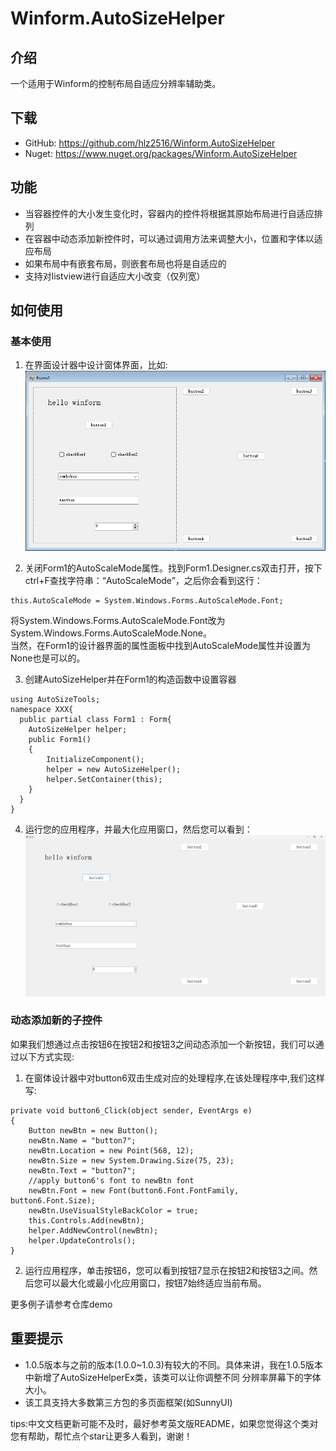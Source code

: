 # Winform.AutoSizeHelper

## 介绍
一个适用于Winform的控制布局自适应分辨率辅助类。  

## 下载
- GitHub: https://github.com/hlz2516/Winform.AutoSizeHelper 
- Nuget:  https://www.nuget.org/packages/Winform.AutoSizeHelper   

## 功能
- 当容器控件的大小发生变化时，容器内的控件将根据其原始布局进行自适应排列
- 在容器中动态添加新控件时，可以通过调用方法来调整大小，位置和字体以适应布局
- 如果布局中有嵌套布局，则嵌套布局也将是自适应的
- 支持对listview进行自适应大小改变（仅列宽）

## 如何使用

### 基本使用
1. 在界面设计器中设计窗体界面，比如:  
![step1](./pictures/step1.png)

2. 关闭Form1的AutoScaleMode属性。找到Form1.Designer.cs双击打开，按下ctrl+F查找字符串：“AutoScaleMode”，之后你会看到这行：
```
this.AutoScaleMode = System.Windows.Forms.AutoScaleMode.Font;
```
将System.Windows.Forms.AutoScaleMode.Font改为System.Windows.Forms.AutoScaleMode.None。  
当然，在Form1的设计器界面的属性面板中找到AutoScaleMode属性并设置为None也是可以的。

3. 创建AutoSizeHelper并在Form1的构造函数中设置容器

```
using AutoSizeTools;
namespace XXX{
  public partial class Form1 : Form{
    AutoSizeHelper helper;
    public Form1()
    {
        InitializeComponent();
        helper = new AutoSizeHelper();
        helper.SetContainer(this);
    }
  }
}
```

4. 运行您的应用程序，并最大化应用窗口，然后您可以看到：
![step3](./pictures/step3.png)

### 动态添加新的子控件
如果我们想通过点击按钮6在按钮2和按钮3之间动态添加一个新按钮，我们可以通过以下方式实现:  
1. 在窗体设计器中对button6双击生成对应的处理程序,在该处理程序中,我们这样写:
```
private void button6_Click(object sender, EventArgs e)
{
    Button newBtn = new Button();
    newBtn.Name = "button7";
    newBtn.Location = new Point(568, 12);
    newBtn.Size = new System.Drawing.Size(75, 23);
    newBtn.Text = "button7";
    //apply button6's font to newBtn font
    newBtn.Font = new Font(button6.Font.FontFamily, button6.Font.Size);
    newBtn.UseVisualStyleBackColor = true;
    this.Controls.Add(newBtn);
    helper.AddNewControl(newBtn);
    helper.UpdateControls();
}
```

2. 运行应用程序，单击按钮6，您可以看到按钮7显示在按钮2和按钮3之间。然后您可以最大化或最小化应用窗口，按钮7始终适应当前布局。

更多例子请参考仓库demo

## 重要提示
- 1.0.5版本与之前的版本(1.0.0~1.0.3)有较大的不同。具体来讲，我在1.0.5版本中新增了AutoSizeHelperEx类，该类可以让你调整不同
分辨率屏幕下的字体大小。
- 该工具支持大多数第三方包的多页面框架(如SunnyUI)

tips:中文文档更新可能不及时，最好参考英文版README，如果您觉得这个类对您有帮助，帮忙点个star让更多人看到，谢谢！